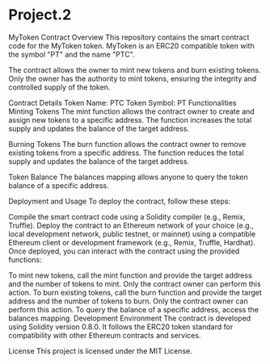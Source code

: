 # Project.2

MyToken Contract
Overview
This repository contains the smart contract code for the MyToken token. MyToken is an ERC20 compatible token with the symbol "PT" and the name "PTC".

The contract allows the owner to mint new tokens and burn existing tokens. Only the owner has the authority to mint tokens, ensuring the integrity and controlled supply of the token.

Contract Details
Token Name: PTC
Token Symbol: PT
Functionalities
Minting Tokens
The mint function allows the contract owner to create and assign new tokens to a specific address. The function increases the total supply and updates the balance of the target address.

Burning Tokens
The burn function allows the contract owner to remove existing tokens from a specific address. The function reduces the total supply and updates the balance of the target address.

Token Balance
The balances mapping allows anyone to query the token balance of a specific address.

Deployment and Usage
To deploy the contract, follow these steps:

Compile the smart contract code using a Solidity compiler (e.g., Remix, Truffle).
Deploy the contract to an Ethereum network of your choice (e.g., local development network, public testnet, or mainnet) using a compatible Ethereum client or development framework (e.g., Remix, Truffle, Hardhat).
Once deployed, you can interact with the contract using the provided functions:

To mint new tokens, call the mint function and provide the target address and the number of tokens to mint. Only the contract owner can perform this action.
To burn existing tokens, call the burn function and provide the target address and the number of tokens to burn. Only the contract owner can perform this action.
To query the balance of a specific address, access the balances mapping.
Development Environment
The contract is developed using Solidity version 0.8.0. It follows the ERC20 token standard for compatibility with other Ethereum contracts and services.


License
This project is licensed under the MIT License.
